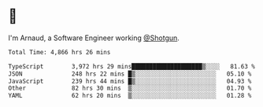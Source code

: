 # 👋

I'm Arnaud, a Software Engineer working [@Shotgun](https://shotgun.live).

<!--START_SECTION:waka-->

```txt
Total Time: 4,866 hrs 26 mins

TypeScript        3,972 hrs 29 mins████████████████████▒░░░░   81.63 %
JSON              248 hrs 22 mins █▒░░░░░░░░░░░░░░░░░░░░░░░   05.10 %
JavaScript        239 hrs 44 mins █▒░░░░░░░░░░░░░░░░░░░░░░░   04.93 %
Other             82 hrs 30 mins  ▒░░░░░░░░░░░░░░░░░░░░░░░░   01.70 %
YAML              62 hrs 20 mins  ▒░░░░░░░░░░░░░░░░░░░░░░░░   01.28 %
```

<!--END_SECTION:waka-->
